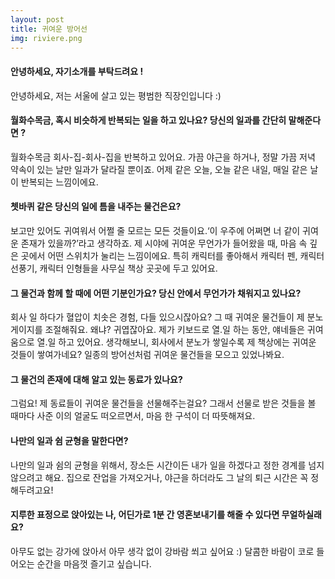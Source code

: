 ```yaml
---
layout: post
title: 귀여운 방어선
img: riviere.png
---
```


#### 안녕하세요, 자기소개를 부탁드려요 !

안녕하세요, 저는 서울에 살고 있는 평범한 직장인입니다 :)


#### 월화수목금, 혹시 비슷하게 반복되는 일을 하고 있나요? 당신의 일과를 간단히 말해준다면 ?

월화수목금 회사-집-회사-집을 반복하고 있어요. 가끔 야근을 하거나, 정말 가끔 저녁 약속이 있는 날만 일과가 달라질 뿐이죠. 어제 같은 오늘, 오늘 같은 내일, 매일 같은 날이 반복되는 느낌이에요.


#### 쳇바퀴 같은 당신의 일에 틈을 내주는 물건은요?

보고만 있어도 귀여워서 어쩔 줄 모르는 모든 것들이요.‘이 우주에 어쩌면 너 같이 귀여운 존재가 있을까?’라고 생각하죠. 제 시야에 귀여운 무언가가 들어왔을 때, 마음 속 깊은 곳에서 어떤 스위치가 눌리는 느낌이에요. 특히 캐릭터를 좋아해서 캐릭터 펜, 캐릭터 선풍기, 캐릭터 인형들을 사무실 책상 곳곳에 두고 있어요.



#### 그 물건과 함께 할 때에 어떤 기분인가요? 당신 안에서 무언가가 채워지고 있나요?

회사 일 하다가 혈압이 치솟은 경험, 다들 있으시잖아요? 그 때 귀여운 물건들이 제 분노게이지를 조절해줘요. 왜냐? 귀엽잖아요. 제가 키보드로 열.일 하는 동안, 얘네들은 귀여움으로 열.일 하고 있어요. 생각해보니, 회사에서 분노가 쌓일수록 제 책상에는 귀여운 것들이 쌓여가네요? 일종의 방어선처럼 귀여운 물건들을 모으고 있었나봐요.


#### 그 물건의 존재에 대해 알고 있는 동료가 있나요?

그럼요! 제 동료들이 귀여운 물건들을 선물해주는걸요? 그래서 선물로 받은 것들을 볼 때마다 사준 이의 얼굴도 떠오르면서, 마음 한 구석이 더 따뜻해져요.


#### 나만의 일과 쉼 균형을 말한다면?

나만의 일과 쉼의 균형을 위해서, 장소든 시간이든 내가 일을 하겠다고 정한 경계를 넘지 않으려고 해요. 집으로 잔업을 가져오거나, 야근을 하더라도 그 날의 퇴근 시간은 꼭 정해두려고요! 

#### 지루한 표정으로 앉아있는 나, 어딘가로 1분 간 영혼보내기를 해줄 수 있다면 무얼하실래요?

아무도 없는 강가에 앉아서 아무 생각 없이 강바람 쐬고 싶어요 :) 달콤한 바람이 코로 들어오는 순간을 마음껏 즐기고 싶습니다.

